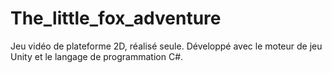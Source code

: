 # The_little_fox_adventure
Jeu vidéo de plateforme 2D, réalisé seule. Développé avec le moteur de jeu Unity et le langage de programmation C#.
